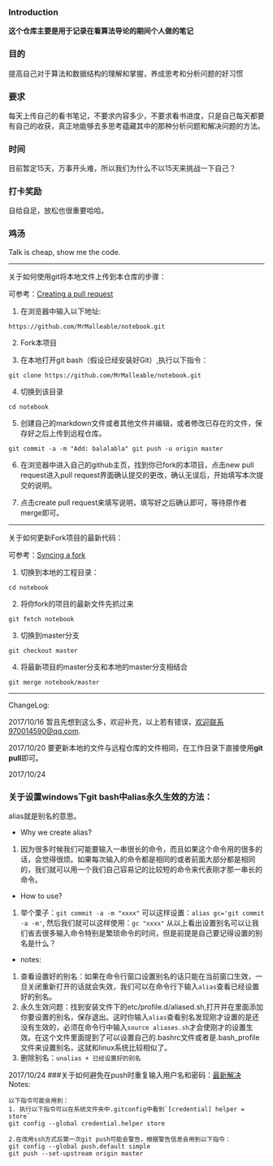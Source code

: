 ### Introduction
**这个仓库主要是用于记录在看算法导论的期间个人做的笔记**

### 目的
提高自己对于算法和数据结构的理解和掌握，养成思考和分析问题的好习惯

### 要求
每天上传自己的看书笔记，不要求内容多少，不要求看书进度，只是自己每天都要有自己的收获，真正地能够去多思考蕴藏其中的那种分析问题和解决问题的方法。

### 时间
目前暂定15天，万事开头难，所以我们为什么不以15天来挑战一下自己？

### 打卡奖励
自给自足，放松也很重要哈哈。

### 鸡汤
Talk is cheap, show me the code.

---
关于如何使用git将本地文件上传到本仓库的步骤：

可参考：[Creating a pull request](https://help.github.com/articles/creating-a-pull-request/)

1. 在浏览器中输入以下地址:

`https://github.com/MrMalleable/notebook.git`

2. Fork本项目

3. 在本地打开git bash（假设已经安装好Git）,执行以下指令：

`
git clone https://github.com/MrMalleable/notebook.git
`

4. 切换到该目录

`
cd notebook
`

5. 创建自己的markdown文件或者其他文件并编辑，或者修改已存在的文件，保存好之后上传到远程仓库。

`
git commit -a -m "Add: balalabla"
git push -u origin master
`

6. 在浏览器中进入自己的github主页，找到你已fork的本项目，点击new pull request进入pull request界面确认提交的更改，确认无误后，开始填写本次提交的说明。

7. 点击create pull request来填写说明，填写好之后确认即可，等待原作者merge即可。

---
关于如何更新Fork项目的最新代码：

可参考：[Syncing a fork](https://help.github.com/articles/syncing-a-fork/)

1. 切换到本地的工程目录：

`
cd notebook
`

2. 将你fork的项目的最新文件先抓过来

`
git fetch notebook
`

3. 切换到master分支

`
git checkout master
`

4. 将最新项目的master分支和本地的master分支相结合

`
git merge notebook/master
`

---
ChangeLog:

2017/10/16 暂且先想到这么多，欢迎补充，以上若有错误，欢迎联系970014590@qq.com.

2017/10/20 要更新本地的文件与远程仓库的文件相同，在工作目录下直接使用**git pull**即可。

2017/10/24
### 关于设置windows下git bash中alias永久生效的方法：
alias就是别名的意思。
- Why we create alias?
 1. 因为很多时候我们可能要输入一串很长的命令，而且如果这个命令用的很多的话，会觉得很烦。如果每次输入的命令都是相同的或者前面大部分都是相同的，我们就可以用一个我们自己容易记的比较短的命令来代表刚才那一串长的命令。
 
- How to use?
 1. 举个栗子：`git commit -a -m "xxxx"` 可以这样设置：`alias gc='git commit -a -m'`, 然后我们就可以这样使用：`gc "xxxx"`
 从以上看出设置别名可以让我们省去很多输入命令特别是繁琐命令的时间，但是前提是自己要记得设置的别名是什么？

- notes:
 1. 查看设置好的别名：如果在命令行窗口设置别名的话只能在当前窗口生效，一旦关闭重新打开的话就会失效，我们可以在命令行下输入`alias`查看已经设置好的别名。
 2. 永久生效问题：找到安装文件下的etc/profile.d/aliased.sh,打开并在里面添加你要设置的别名，保存退出。这时你输入`alias`查看别名发现刚才设置的是还没有生效的，必须在命令行中输入`source aliases.sh`才会使刚才的设置生效。在这个文件里面提到了可以设置自己的.bashrc文件或者是.bash_profile文件来设置别名，这就和linux系统比较相似了。
 3. 删除别名：`unalias + 已经设置好的别名`

2017/10/24
###关于如何避免在push时重复输入用户名和密码：[最新解决](http://www.jianshu.com/p/2800dfbcdc04)
Notes:
```
以下指令可能会用到：
1. 执行以下指令可以在系统文件夹中.gitconfig中看到`[credential] helper = store`
git config --global credential.helper store

2.在改用ssh方式后第一次git push可能会警告，根据警告信息会用到以下指令：
git config --global push.default simple
git push --set-upstream origin master
```
